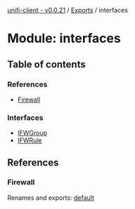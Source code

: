 [unifi-client - v0.0.21](../README.md) / [Exports](../modules.md) / interfaces

# Module: interfaces

## Table of contents

### References

- [Firewall](interfaces.md#firewall)

### Interfaces

- [IFWGroup](../interfaces/interfaces.ifwgroup.md)
- [IFWRule](../interfaces/interfaces.ifwrule.md)

## References

### Firewall

Renames and exports: [default](../classes/firewall_firewall.default.md)
